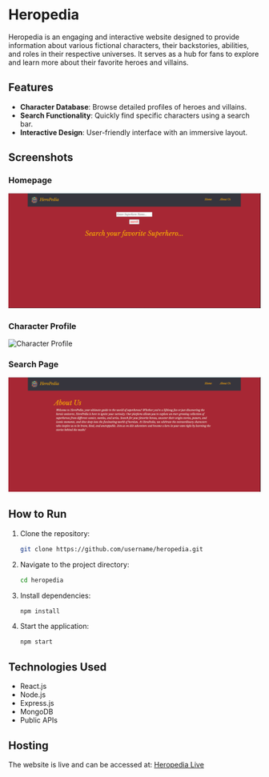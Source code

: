 # Heropedia

Heropedia is an engaging and interactive website designed to provide information about various fictional characters, their backstories, abilities, and roles in their respective universes. It serves as a hub for fans to explore and learn more about their favorite heroes and villains.

## Features
- **Character Database**: Browse detailed profiles of heroes and villains.
- **Search Functionality**: Quickly find specific characters using a search bar.
- **Interactive Design**: User-friendly interface with an immersive layout.

## Screenshots
### Homepage
![Homepage](public/images/homepage.png)

### Character Profile
![Character Profile](public/images/character_profil.png)

### Search Page
![Search Page](public/images/about.png)

## How to Run
1. Clone the repository:
   ```bash
   git clone https://github.com/username/heropedia.git
   ```
2. Navigate to the project directory:
   ```bash
   cd heropedia
   ```
3. Install dependencies:
   ```bash
   npm install
   ```
4. Start the application:
   ```bash
   npm start
   ```

## Technologies Used
- React.js
- Node.js
- Express.js
- MongoDB
- Public APIs
  
## Hosting
The website is live and can be accessed at: [Heropedia Live](https://heropedia.onrender.com)
